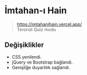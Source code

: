 # İmtahan-ı Hain
> https://imtahanihain.vercel.app/
<br>Terorist Quiz modu

## Değişiklikler
* CSS yenilendi.
* jQuery ve Bootstrap bağlandı.
* Genişliğe duyarlılık sağlandı.
